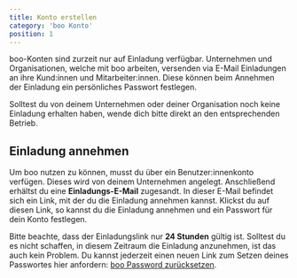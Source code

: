```yaml
---
title: Konto erstellen
category: 'boo Konto'
position: 1
---
```


boo-Konten sind zurzeit nur auf Einladung verfügbar. Unternehmen und Organisationen, welche mit boo arbeiten, versenden via E-Mail Einladungen an ihre Kund:innen und Mitarbeiter:innen. Diese können beim Annehmen der Einladung ein persönliches Passwort festlegen.

<alert type="info">Solltest du von deinem Unternehmen oder deiner Organisation noch keine Einladung erhalten haben, wende dich bitte direkt an den entsprechenden Betrieb.</alert>

## Einladung annehmen

Um boo nutzen zu können, musst du über ein Benutzer:innenkonto verfügen. Dieses wird von deinem Unternehmen angelegt. Anschließend erhältst du eine **Einladungs-E-Mail** zugesandt. In dieser E-Mail befindet sich ein Link, mit der du die Einladung annehmen kannst. Klickst du auf diesen Link, so kannst du die Einladung annehmen und ein Passwort für dein Konto festlegen.

Bitte beachte, dass der Einladungslink nur **24 Stunden** gültig ist. Solltest du es nicht schaffen, in diesem Zeitraum die Einladung anzunehmen, ist das auch kein Problem. Du kannst jederzeit einen neuen Link zum Setzen deines Passwortes hier anfordern: [boo Password zurücksetzen](https://my.booapp.eu/password/forgot).
